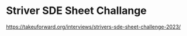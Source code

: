 # Striver SDE Sheet Challange
https://takeuforward.org/interviews/strivers-sde-sheet-challenge-2023/

